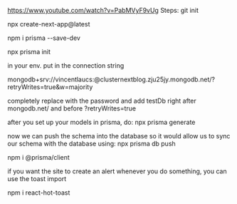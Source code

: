 https://www.youtube.com/watch?v=PabMVyF9vUg
Steps:
git init

npx create-next-app@latest

npm i prisma --save-dev

npx prisma init

in your env. put in the connection string

mongodb+srv://vincentlaucs:<password>@clusternextblog.zju25jy.mongodb.net/?retryWrites=true&w=majority

completely replace <password> with the password and add testDb right after mongodb.net/ and before ?retryWrites=true

after you set up your models in prisma, do: npx prisma generate

now we can push the schema into the database so it would allow us to sync our schema with the database using: npx prisma db push

npm i @prisma/client

if you want the site to create an alert whenever you do something, you can use the toast import 

npm i react-hot-toast
